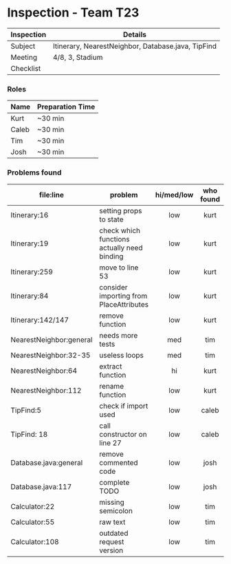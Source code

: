 # Inspection - Team T23
 
| Inspection | Details |
| ----- | ----- |
| Subject | Itinerary, NearestNeighbor, Database.java, TipFind |
| Meeting | 4/8, 3, Stadium |
| Checklist | |

### Roles

| Name | Preparation Time |
| ----- | ----- |
| Kurt | ~30 min |
| Caleb | ~30 min |
| Tim | ~30 min |
| Josh | ~30 min |

### Problems found

| file:line | problem | hi/med/low | who found | github#  |
| --- | --- | :---: | :---: | --- |
| Itinerary:16 | setting props to state | low | kurt | 266 |
| Itinerary:19 | check which functions actually need binding | low | kurt| 267 |
| Itinerary:259 | move to line 53 | low | kurt | 268 |
| Itinerary:84 | consider importing from PlaceAttributes| low | kurt | 269|
| Itinerary:142/147 | remove function | low | kurt| 270 |
| NearestNeighbor:general | needs more tests| med| tim| 271 |
| NearestNeighbor:32-35 | useless loops | med | tim | 272 |
| NearestNeighbor:64 | extract function | hi | kurt | 273
| NearestNeighbor:112 | rename function | low | kurt | 274 |
| TipFind:5 | check if import used | low | caleb | 275 |
| TipFind: 18 | call constructor on line 27 | low | caleb| 276 |
| Database.java:general | remove commented code| low | josh| 277 |
| Database.java:117 | complete TODO | low | josh | 278 |
| Calculator:22 | missing semicolon | low | tim | 280 |
| Calculator:55 | raw text | low | tim | 281 |
| Calculator:108 | outdated request version | low | tim | 282 |
